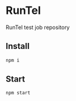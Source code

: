 # RunTel

RunTel test job repository

## Install

```bash
npm i
```

## Start

```bash
npm start
```
